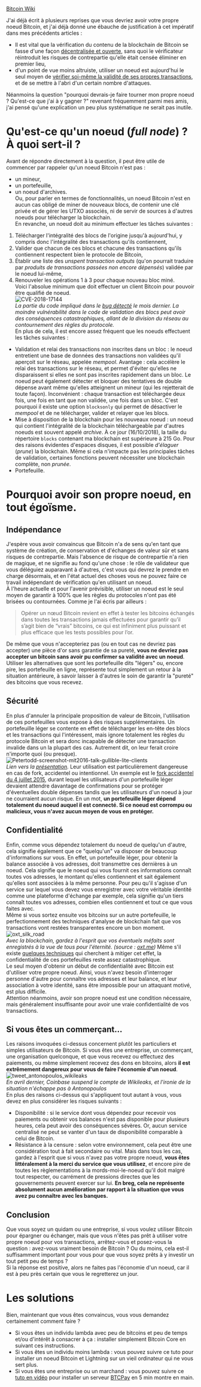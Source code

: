[Bitcoin Wiki](https://en.bitcoin.it/wiki/Full_node)

J'ai déjà écrit à plusieurs reprises que vous devriez avoir votre propre noeud Bitcoin, et j'ai déjà donné une ébauche de justification à cet impératif dans mes précédents articles :  
* Il est vital que la vérification du contenu de la blockchain de Bitcoin se fasse d'une façon [décentralisée et ouverte](https://www.sosthene.net/finir-blockchain/), sans quoi le vérificateur réintroduit les risques de contrepartie qu'elle était censée éliminer en premier lieu,  
* d'un point de vue moins altruiste, utiliser un noeud est aujourd'hui le seul moyen de [vérifier soi-même la validité de ses propres transactions](https://www.sosthene.net/apologie-petits-blocs/), et de se mettre à l'abri d'un certain nombre d'attaques.  

Néanmoins la question "pourquoi devrais-je faire tourner mon propre noeud ? Qu'est-ce que j'ai à y gagner ?" revenant fréquemment parmi mes amis, j'ai pensé qu'une explication un peu plus systématique ne serait pas inutile.  

# Qu'est-ce qu'un noeud (_full node_) ? À quoi sert-il ?
Avant de répondre directement à la question, il peut être utile de commencer par rappeler qu'un noeud Bitcoin n'est pas :
* un mineur,
* un portefeuille,
* un noeud d'archives.  
Ou, pour parler en termes de fonctionnalités, un noeud Bitcoin n'est en aucun cas obligé de miner de nouveaux blocs, de contenir une clé privée et de gérer les UTXO associés, ni de servir de sources à d'autres noeuds pour télécharger la blockchain.  
En revanche, un noeud doit au minimum effectuer les tâches suivantes :
1. Télécharger l'intégralité des blocs de l'origine jusqu'à aujourd'hui, y compris donc l'intégralité des transactions qu'ils contiennent,
2. Valider que chacun de ces blocs et chacune des transactions qu'ils contiennent respectent bien le protocole de Bitcoin,
3. Établir une liste des _unspent transaction outputs_ (qu'on pourrait traduire par _produits de transactions passées non encore dépensés_) validée par le noeud lui-même,
4. Renouveler les opérations 1 à 3 pour chaque nouveau bloc miné.  
Voici l'absolue minimum que doit effectuer un client Bitcoin pour pouvoir être qualifié de noeud.  
![CVE-2018-17144](Images/Bitcoin_bug.png)  
_La partie du code impliqué dans le [bug détecté](https://bitcoincore.org/en/2018/09/20/notice/) le mois dernier. La moindre vulnérabilité dans le code de validation des blocs peut avoir des conséquences catastrophiques, allant de la division du réseau au contournement des règles du protocole._  
En plus de cela, il est encore assez fréquent que les noeuds effectuent les tâches suivantes :
* Validation et relai des transactions non inscrites dans un bloc : le noeud entretient une base de données des transactions non validées qu'il aperçoit sur le réseau, appelée _mempool_. Avantage : cela accélère le relai des transactions sur le réseau, et permet d'éviter qu'elles ne disparaissent si elles ne sont pas inscrites rapidement dans un bloc. Le noeud peut également détecter et bloquer des tentatives de double dépense avant même qu'elles atteignent un mineur (qui les rejetterait de toute façon). Inconvénient : chaque transaction est téléchargée deux fois, une fois en tant que non validée, une fois dans un bloc. C'est pourquoi il existe une option `blocksonly` qui permet de désactiver le _mempool_ et de ne télécharger, valider et relayer que les blocs.
* Mise à disposition de la blockchain pour les nouveaux noeud : un noeud qui contient l'intégralité de la blockchain téléchargeable par d'autres noeuds est souvent appelé _archive_. À ce jour (16/10/2018), la taille du répertoire `blocks` contenant ma blockchain est supérieure à 215 Go. Pour des raisons évidentes d'espaces disques, il est possible _d'élaguer_ (_prune_) la blockchain. Même si cela n'impacte pas les principales tâches de validation, certaines fonctions peuvent nécessiter une blockchain complète, non _prunée_.
* Portefeuille.  

# Pourquoi avoir son propre noeud, en tout égoïsme.
## Indépendance
J'espère vous avoir convaincus que Bitcoin n'a de sens qu'en tant que système de création, de conservation et d'échanges de valeur sûr et sans risques de contrepartie. Mais l'absence de risque de contrepartie n'a rien de magique, et ne signifie au fond qu'une chose : le rôle de validateur que vous déléguiez auparavant à d'autres, c'est vous qui devrez le prendre en charge désormais, et en l'état actuel des choses vous ne pouvez faire ce travail indépendant de vérification qu'en utilisant un noeud.  
À l'heure actuelle et pour l'avenir prévisible, utiliser un noeud est le seul moyen de garantir à 100% que les règles du protocoles n'ont pas été brisées ou contournées. Comme je l'ai écris par ailleurs : 
> Opérer un nœud Bitcoin revient en effet à tester les bitcoins échangés dans toutes les transactions jamais effectuées pour garantir qu’il s’agit bien de “vrais” bitcoins, ce qui est infiniment plus puissant et plus efficace que les tests possibles pour l’or.  

De même que vous n'accepteriez pas (ou en tout cas ne devriez pas accepter) une pièce d'or sans garantie de sa pureté, **vous ne devriez pas accepter un bitcoin sans avoir pu confirmer sa validité avec un noeud**. Utiliser les alternatives que sont les portefeuille dits "légers" ou, encore pire, les portefeuille en ligne, représente tout simplement un retour à la situation antérieure, à savoir laisser à d'autres le soin de garantir la "pureté" des bitcoins que vous recevez.  
## Sécurité
En plus d'annuler la principale proposition de valeur de Bitcoin, l'utilisation de ces portefeuilles vous expose à des risques supplémentaires. Un portefeuille léger se contente en effet de télécharger les en-tête des blocs et les transactions qui l'intéressent, mais ignore totalement les règles du protocole Bitcoin et sera donc incapable de détecter une transaction invalide dans un la plupart des cas. Autrement dit, on leur ferait croire n'importe quoi (ou presque).  
![Petertodd-screenshot-mit2016-talk-gullible-lite-clients](Petertodd-screenshot-mit2016-talk-gullible-lite-clients.png)  
_Lien vers la [présentation](https://youtu.be/UVuUZm4l-ss?t=16156)._
Leur utilisation est particulièrement dangereuse en cas de fork, accidentel ou intentionnel. Un exemple est le [fork accidentel du 4 juillet 2015](https://en.bitcoin.it/wiki/July_2015_chain_forks#Wallet_Advice), durant lequel les utilisateurs d'un portefeuille léger devaient attendre davantage de confirmations pour se protéger d'éventuelles double dépenses tandis que les utilisateurs d'un noeud à jour ne courraient aucun risque. 
En un mot, **un portefeuille léger dépend totalement du noeud auquel il est connecté. Si ce noeud est corrompu ou malicieux, vous n'avez aucun moyen de vous en protéger.**
## Confidentialité
Enfin, comme vous dépendez totalement du noeud de quelqu'un d'autre, cela signifie également que ce "quelqu'un" va disposer de beaucoup d'informations sur vous. En effet, un portefeuille léger, pour obtenir la balance associée à vos adresses, doit transmettre ces dernières à un noeud. Cela signifie que le noeud qui vous fournit ces informations connaît toutes vos adresses, le montant qu'elles contiennent et sait également qu'elles sont associées à la même personne. Pour peu qu'il s'agisse d'un service sur lequel vous devez vous enregistrer avec votre véritable identité comme une plateforme d'échange par exemple, cela signifie qu'un tiers connaît toutes vos adresses, combien elles contiennent et tout ce que vous faites avec.  
Même si vous sortez ensuite vos bitcoins sur un autre portefeuille, le perfectionnement des techniques d'analyse de blockchain fait que vos transactions vont restées transparentes encore un bon moment.  
![oxt_silk_road](Images/oxt_silk_road.png)  
_Avec la blockchain, gardez à l'esprit que vos éventuels méfaits sont enregistrés à la vue de tous pour l'éternité. (source : [oxt.me](https://oxt.me/entity/silk%20road))_
Même s'il existe [quelques techniques](https://github.com/bitcoin/bips/blob/master/bip-0037.mediawiki) qui cherchent à mitiger cet effet, la confidentialité de ces portefeuilles reste assez catastrophique.  
Le seul moyen d'obtenir un début de confidentialité avec Bitcoin est d'utiliser votre propre noeud. Ainsi, vous n'avez besoin d'interroger personne d'autre pour connaître vos adresses et leur balance, et leur association à votre identité, sans être impossible pour un attaquant motivé, est plus difficile.  
Attention néanmoins, avoir son propre noeud est une condition nécessaire, mais généralement insuffisante pour avoir une vraie confidentialité de vos transactions.  
## Si vous êtes un commerçant...
Les raisons invoquées ci-dessus concernent plutôt les particuliers et simples utilisateurs de Bitcoin. Si vous êtes une entreprise, un commerçant, une organisation quelconque, et que vous recevez ou effectuez des paiements, ou même simplement recevez des dons en bitcoins, alors **il est extrêmement dangereux pour vous de faire l'économie d'un noeud**.  
![tweet_antonopoulos_wikileaks](Images/tweet_antonopoulos_wikileaks.png)  
_En avril dernier, Coinbase suspend le compte de Wikileaks, et l'ironie de la situation n'échappe pas à Antonopoulos_  
En plus des raisons ci-dessus qui s'appliquent tout autant à vous, vous devez en plus considérer les risques suivants :
* Disponibilité : si le service dont vous dépendez pour recevoir vos paiements ou obtenir vos balances n'est pas disponible pour plusieurs heures, cela peut avoir des conséquences sévères. Or, aucun service centralisé ne peut se vanter d'un taux de disponibilité comparable à celui de Bitcoin. 
* Résistance à la censure : selon votre environnement, cela peut être une considération tout à fait secondaire ou vital. Mais dans tous les cas, gardez à l'esprit que si vous n'avez pas votre propre noeud, **vous êtes littéralement à la merci du service que vous utilisez**, et encore pire de toutes les règlementations à la mords-moi-le-noeud qu'il doit malgré tout respecter, ou carrément de pressions directes que les gouvernements peuvent exercer sur lui. **En breg, cela ne représente absolument aucun amélioration par rapport à la situation que vous avez pu connaître avec les banques.**
## Conclusion
Que vous soyez un quidam ou une entreprise, si vous voulez utiliser Bitcoin pour épargner ou échanger, mais que vous n'êtes pas prêt à utiliser votre propre noeud pour vos transactions, arrêtez-vous et posez-vous la question : avez-vous vraiment besoin de Bitcoin ? Ou du moins, cela est-il suffisamment important pour vous pour que vous soyez prêts à y investir un tout petit peu de temps ?  
Si la réponse est positive, alors ne faites pas l'économie d'un noeud, car il est à peu près certain que vous le regretterez un jour.  
# Les solutions
Bien, maintenant que vous êtes convaincus, vous vous demandez certainement comment faire ?  
* Si vous êtes un individu lambda avec peu de bitcoins et peu de temps et/ou d'intérêt à consacrer à ça : installer simplement Bitcoin Core en suivant ces instructions.
* Si vous êtes un individu moins lambda : vous pouvez suivre ce tuto pour installer un noeud Bitcoin et Lightning sur un vieil ordinateur qui ne vous sert plus.
* Si vous êtes une entreprise ou un marchand : vous pouvez suivre ce [tuto en vidéo](https://youtu.be/NjslXYvp8bk) pour installer un serveur [BTCPay](https://bitcoin.fr/btcpay-tuto/) en 5 min montre en main.